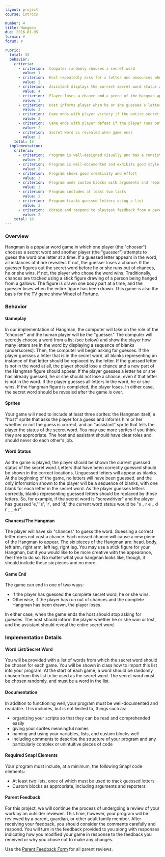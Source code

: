 ```yaml
---
layout: project
course: introcs

number: 4
title: Hangman
due: 2016-01-05
turnin: #
forum: #

rubric:
  total: 35
  behavior:
    criteria:
      - criterion:  Computer randomly chooses a secret word                                                                          
        value: 1 
      - criterion:  Host repeatedly asks for a letter and announces whether that letter is in the secret word                        
        value: 2 
      - criterion:  Assistant displays the correct secret word status after each guess                                               
        value: 4 
      - criterion:  Player loses a chance and a piece of the Hangman appears when a guess is incorrect                               
        value: 3 
      - criterion:  Host informs player when he or she guesses a letter that has already been guessed; player does not lose a chance 
        value: 3 
      - criterion:  Game ends with player victory if the entire secret word is guessed                                               
        value: 2 
      - criterion:  Game ends with player defeat if the player runs out of chances                                                   
        value: 2 
      - criterion:  Secret word is revealed when game ends                                                                           
        value: 2 
    total: 19 
  implementation:
    criteria:
      - criterion:  Program is well-designed visually and has a consistent theme                                                     
        value: 2
      - criterion:  Program is well-documented and exhibits good style                                                               
        value: 2 
      - criterion:  Program shows good creativity and effort                                                                         
        value: 3 
      - criterion:  Program uses custom blocks with arguments and reporters appropriately                                            
        value: 3
      - criterion:  Program includes at least two lists                                                                              
        value: 2 
      - criterion:  Program tracks guessed letters using a list                                                                      
        value: 2 
      - criterion:  Obtain and respond to playtest feedback from a parent or guardian                                                
        value: 2 
    total: 16 
---
```

### Overview

Hangman is a popular word game in which one player (the "chooser") chooses a secret word and another player (the "guesser") attempts to guess the word one letter at a time.  If a guessed letter appears in the word, all instances of it are revealed.  If not, the guesser loses a chance.  If the guesser figures out the secret word before he or she runs out of chances, he or she wins.  If not, the player who chose the word wins.  Traditionally, chances are tracked using a stick figure drawing of a person being hanged from a gallows.  The figure is drawn one body part at a time, and the guesser loses when the entire figure has been drawn. This game is also the basis for the TV game show Wheel of Fortune.

### Behavior

#### Gameplay
In our implementation of Hangman, the computer will take on the role of the "chooser" and the human player will be the "guesser."  The computer will secretly choose a word from a list (see below) and show the player how many letters are in the word by displaying a sequence of blanks (underscores).  Then, the computer will begin asking for guesses.  If the player guesses a letter that is in the secret word, all blanks representing an instance of that letter should be replaced by the letter.  If the guessed letter is not in the word at all, the player should lose a chance and a new part of the Hangman figure should appear.  If the player guesses a letter he or she has already guessed, he or she should not lose a chance, even if that letter is not in the word.  If the player guesses all letters in the word, he or she wins.  If the Hangman figure is completed, the player loses.  In either case, the secret word should be revealed after the game is over.

#### Sprites
Your game will need to include at least three sprites: the Hangman itself, a "host" sprite that asks the player for a guess and informs him or her whether or not the guess is correct, and an "assistant" sprite that tells the player the status of the secret word.  You may use more sprites if you think they are appropriate. The host and assistant should have clear roles and should never do each other's job.

#### Word Status
As the game is played, the player should be shown the current guessed status of the secret word.  Letters that have been correctly guessed should be shown in the correct locations.  Unguessed letters will appear as blanks.  At the beginning of the game, no letters will have been guessed, and the only information shown to the player will be a sequence of blanks, with one blank for each letter in the secret word.  As the player guesses letters correctly, blanks representing guessed letters should be replaced by those letters.  So, for example, if the secret word is "screwdriver" and the player has guessed 'e,' 's', 'r', and 'd,' the current word status would be "s _ r e _ d r _ _ e r".

#### Chances/The Hangman
The player will have six "chances" to guess the word.  Guessing a correct letter does not cost a chance.  Each missed chance will cause a new piece of the Hangman to appear.  The six pieces of the Hangman are: head, body, left arm, right arm, left leg, right leg.  You may use a stick figure for your Hangman, but if you would like to be more creative with the appearance, feel free to do so.  No matter what your hangman looks like, though, it should include these six pieces and no more.

#### Game End
The game can end in one of two ways:

* If the player has guessed the complete secret word, he or she wins.
* Otherwise, if the player has run out of chances and the complete Hangman has been drawn, the player loses.<br/>

In either case, when the game ends the host should stop asking for guesses.  The host should inform the player whether he or she won or lost, and the assistant should reveal the entire secret word.

### Implementation Details

#### Word List/Secret Word
You will be provided with a list of words from which the secret word should be chosen for each game.  You will be shown in class how to import this list into your program. At the start of each game, a word should be randomly chosen from this list to be used as the secret word.  The secret word must be chosen randomly, and must be a word in the list.

#### Documentation
In addition to functioning well, your program must be well-documented and readable.  This includes, but is not limited to, things such as:

* organizing your scripts so that they can be read and comprehended easily
* giving  your sprites meaningful names
* naming and using your variables, lists, and custom blocks well
* including comments to describe the structure of your program and any particularly complex or unintuitive pieces of code

#### Required Snap! Elements
Your program must include, at a minimum, the following Snap! code elements:

* At least two lists, once of which must be used to track guessed letters
* Custom blocks as appropriate, including arguments and reporters

#### Parent Feedback
For this project, we will continue the process of undergoing a review of your work by an outsider reviewer.  This time, however, your program will be reviewed by a parent, guardian, or other adult family member.  After receiving your feedback, you should consider the comments carefully and respond.  You will turn in the feedback provided to you along with responses indicating how you modified your game in response to the feedback you received or why you chose not to make any changes.

Use the [Parent Feedback Form]({{site.baseurl}}/introcs/ParentFeedbackForm.docx) for all parent reviews.
